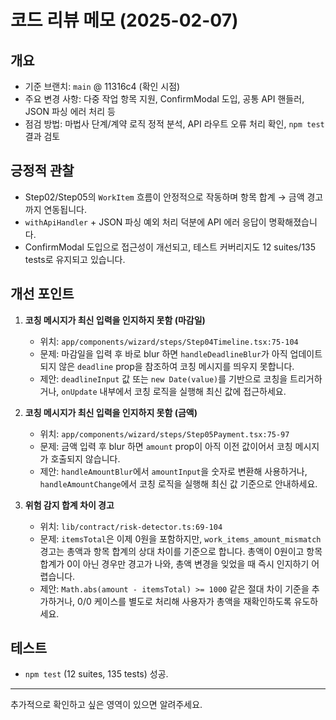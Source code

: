 # 코드 리뷰 메모 (2025-02-07)

## 개요
- 기준 브랜치: `main` @ 11316c4 (확인 시점)
- 주요 변경 사항: 다중 작업 항목 지원, ConfirmModal 도입, 공통 API 핸들러, JSON 파싱 에러 처리 등
- 점검 방법: 마법사 단계/계약 로직 정적 분석, API 라우트 오류 처리 확인, `npm test` 결과 검토

## 긍정적 관찰
- Step02/Step05의 `WorkItem` 흐름이 안정적으로 작동하며 항목 합계 → 금액 경고까지 연동됩니다.
- `withApiHandler` + JSON 파싱 예외 처리 덕분에 API 에러 응답이 명확해졌습니다.
- ConfirmModal 도입으로 접근성이 개선되고, 테스트 커버리지도 12 suites/135 tests로 유지되고 있습니다.

## 개선 포인트
1. **코칭 메시지가 최신 입력을 인지하지 못함 (마감일)**  
   - 위치: `app/components/wizard/steps/Step04Timeline.tsx:75-104`  
   - 문제: 마감일을 입력 후 바로 blur 하면 `handleDeadlineBlur`가 아직 업데이트되지 않은 `deadline` prop을 참조하여 코칭 메시지를 띄우지 못합니다.  
   - 제안: `deadlineInput` 값 또는 `new Date(value)`를 기반으로 코칭을 트리거하거나, `onUpdate` 내부에서 코칭 로직을 실행해 최신 값에 접근하세요.

2. **코칭 메시지가 최신 입력을 인지하지 못함 (금액)**  
   - 위치: `app/components/wizard/steps/Step05Payment.tsx:75-97`  
   - 문제: 금액 입력 후 blur 하면 `amount` prop이 아직 이전 값이어서 코칭 메시지가 호출되지 않습니다.  
   - 제안: `handleAmountBlur`에서 `amountInput`을 숫자로 변환해 사용하거나, `handleAmountChange`에서 코칭 로직을 실행해 최신 값 기준으로 안내하세요.

3. **위험 감지 합계 차이 경고**  
   - 위치: `lib/contract/risk-detector.ts:69-104`  
   - 문제: `itemsTotal`은 이제 0원을 포함하지만, `work_items_amount_mismatch` 경고는 총액과 항목 합계의 상대 차이를 기준으로 합니다. 총액이 0원이고 항목 합계가 0이 아닌 경우만 경고가 나와, 총액 변경을 잊었을 때 즉시 인지하기 어렵습니다.  
   - 제안: `Math.abs(amount - itemsTotal) >= 1000` 같은 절대 차이 기준을 추가하거나, 0/0 케이스를 별도로 처리해 사용자가 총액을 재확인하도록 유도하세요.

## 테스트
- `npm test` (12 suites, 135 tests) 성공.

---
추가적으로 확인하고 싶은 영역이 있으면 알려주세요.
